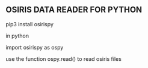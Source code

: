 ## OSIRIS DATA READER FOR PYTHON

pip3 install osirispy

in python 

import osirispy as ospy

use the function ospy.read() to read osiris files

